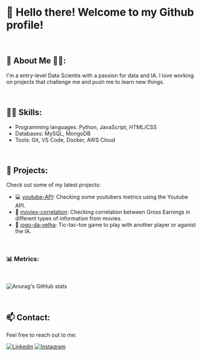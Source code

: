 # 👋 Hello there! Welcome to my Github profile!

<br>

## 🤖 About Me :woman_technologist::
I'm a entry-level Data Scientis with a passion for data and IA. I love working on projects that challenge me and push me to learn new things. 

<br>

## 👨‍💻 Skills:
- Programming languages: Python, JavaScript, HTML/CSS
- Databases: MySQL, MongoDB
- Tools: Git, VS Code, Docker, AWS Cloud

<br>

## 🔭 Projects:
Check out some of my latest projects:
- 💻 [youtube-API](https://github.com/anaVitoriaLouro/youtube-API): Checking some youtubers metrics using the Youtube API.
- 🎥 [movies-correlation](https://github.com/anaVitoriaLouro/movies-correlation): Checking correlation between Gross Earnings in different types of information from movies.
- 🎲 [jogo-da-velha](https://github.com/anaVitoriaLouro/jogo-da-velha): Tic-tac-toe game to play with another player or aganist the IA.

<br>

### 📊 Metrics:

<br>

![Anurag's GitHub stats](https://github-readme-stats.vercel.app/api?username=anaVitoriaLouro&show_icons=true&theme=material-palenight)

<br>

## 📫 Contact:
Feel free to reach out to me:

[![Linkedin](https://img.shields.io/badge/LinkedIn-0077B5?style=for-the-badge&logo=linkedin&logoColor=white)](https://www.linkedin.com/in/ana-vitoria-louro-navili/) [![Instagram](https://img.shields.io/badge/Instagram-E4405F?style=for-the-badge&logo=instagram&logoColor=white)](https://www.instagram.com/uthenera/)
